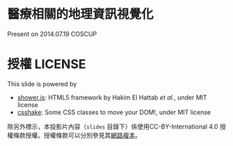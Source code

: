 醫療相關的地理資訊視覺化
========================================

Present on 2014.07.19 COSCUP

授權 LICENSE
========================================

This slide is powered by
- [shower.js](https://github.com/shower/shower): HTML5 framework by Hakim El Hattab *et al.*, under MIT license
- [csshake](http://elrumordelaluz.github.io/csshake/): Some CSS classes to move your DOM!, under MIT license

除另外標示，本投影片內容（`slides` 目錄下）係使用CC-BY-International 4.0 授權條款授權。授權條款可以分別參見其[網路複本][LICENSE-LINK]。

[LICENSE-LINK]: http://creativecommons.org/licenses/by/4.0/
